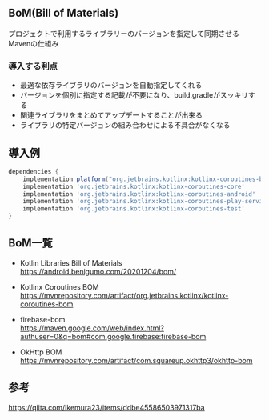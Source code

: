 ## BoM(Bill of Materials)
プロジェクトで利用するライブラリーのバージョンを指定して同期させるMavenの仕組み  

### 導入する利点
- 最適な依存ライブラリのバージョンを自動指定してくれる
- バージョンを個別に指定する記載が不要になり、build.gradleがスッキリする
- 関連ライブラリをまとめてアップデートすることが出来る
- ライブラリの特定バージョンの組み合わせによる不具合がなくなる

## 導入例

```Groovy
dependencies {
    implementation platform("org.jetbrains.kotlinx:kotlinx-coroutines-bom:1.4.2")
    implementation 'org.jetbrains.kotlinx:kotlinx-coroutines-core'
    implementation 'org.jetbrains.kotlinx:kotlinx-coroutines-android'
    implementation 'org.jetbrains.kotlinx:kotlinx-coroutines-play-services'
    implementation 'org.jetbrains.kotlinx:kotlinx-coroutines-test'
}
```

## BoM一覧
- Kotlin Libraries Bill of Materials  
https://android.benigumo.com/20201204/bom/ 

- Kotlinx Coroutines BOM  
https://mvnrepository.com/artifact/org.jetbrains.kotlinx/kotlinx-coroutines-bom

- firebase-bom   
https://maven.google.com/web/index.html?authuser=0&q=bom#com.google.firebase:firebase-bom

- OkHttp BOM  
https://mvnrepository.com/artifact/com.squareup.okhttp3/okhttp-bom

## 参考  
https://qiita.com/ikemura23/items/ddbe45586503971317ba

